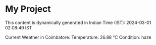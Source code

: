 # My Project

This content is dynamically generated in Indian Time (IST): 2024-03-01 02:08:49 IST


Current Weather in Coimbatore:
Temperature: 26.88 °C
Condition: haze
